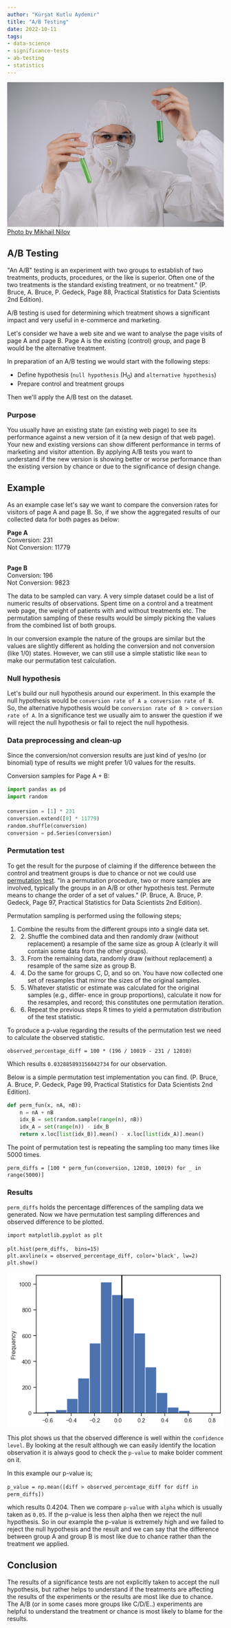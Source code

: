 ```yaml
---
author: "Kürşat Kutlu Aydemir"
title: "A/B Testing"
date: 2022-10-11
tags:
- data-science
- significance-tests
- ab-testing
- statistics
---
```


![Chemist in Complete PPE holding Test Tubes](ab-testing/pexels-mikhail-nilov-9243513.jpg)
[Photo by Mikhail Nilov](https://www.pexels.com/photo/chemist-in-complete-ppe-holding-test-tubes-9243513/)


## A/B Testing

"An A/B" testing is an experiment with two groups to establish of two treatments, products, procedures, or the like is superior. Often one of the two treatments is the standard existing treatment, or no treatment." (P. Bruce, A. Bruce, P. Gedeck, Page 88, Practical Statistics for Data Scientists 2nd Edition).

A/B testing is used for determining which treatment shows a significant impact and very useful in e-commerce and marketing.

Let's consider we have a web site and we want to analyse the page visits of page A and page B. Page A is the existing (control) group, and page B would be the alternative treatment.

In preparation of an A/B testing we would start with the following steps:

* Define hypothesis (`null hypothesis` (H<sub>0</sub>) and `alternative hypothesis`)
* Prepare control and treatment groups

Then we'll apply the A/B test on the dataset.

### Purpose

You usually have an existing state (an existing web page) to see its performance against a new version of it (a new design of that web page). Your new and existing versions can show different performance in terms of marketing and visitor attention. By applying A/B tests you want to understand if the new version is showing better or worse performance than the existing version by chance or due to the significance of design change.

## Example

As an example case let's say we want to compare the conversion rates for visitors of page A and page B. So, if we show the aggregated results of our collected data for both pages as below:

**Page A**<br>
Conversion: 231<br>
Not Conversion: 11779<br><br>

**Page B**<br>
Conversion: 196<br>
Not Conversion: 9823<br>

The data to be sampled can vary. A very simple dataset could be a list of numeric results of  observations. Spent time on a control and a treatment web page, the weight of patients with and without treatments etc. The permutation sampling of these results would be simply picking the values from the combined list of both groups.

In our conversion example the nature of the groups are similar but the values are slightly different as holding the conversion and not conversion (like 1/0) states. However, we can still use a simple statistic like `mean` to make our permutation test calculation.

### Null hypothesis

Let's build our null hypothesis around our experiment. In this example the null hypothesis would be `conversion rate of A ≥ conversion rate of B`. So, the alternative hypothesis would be `conversion rate of B > conversion rate of A`.
In a significance test we usually aim to answer the question if we will reject the null hypothesis or fail to reject the null hypothesis.


### Data preprocessing and clean-up

Since the conversion/not conversion results are just kind of yes/no (or binomial) type of results we might prefer 1/0 values for the results.

Conversion samples for Page A + B:

```Python
import pandas as pd
import random

conversion = [1] * 231
conversion.extend([0] * 11779)
random.shuffle(conversion)
conversion = pd.Series(conversion)
```

### Permutation test

To get the result for the purpose of claiming if the difference between the control and treatment groups is due to chance or not we could use [permutation test](https://en.wikipedia.org/wiki/Permutation_test). "In a permutation procedure, two or more samples are involved, typically the groups in an A/B or other hypothesis test. Permute means to change the order of a set of values." (P. Bruce, A. Bruce, P. Gedeck, Page 97, Practical Statistics for Data Scientists 2nd Edition).

Permutation sampling is performed using the following steps;

1. Combine the results from the different groups into a single data set.
2. 2. Shuffle the combined data and then randomly draw (without replacement) a resample of the same size as group A (clearly it will contain some data from the other groups).
3. 3. From the remaining data, randomly draw (without replacement) a resample of the same size as group B.
4. 4. Do the same for groups C, D, and so on. You have now collected one set of resamples that mirror the sizes of the original samples.
5. 5. Whatever statistic or estimate was calculated for the original samples (e.g., differ‐ ence in group proportions), calculate it now for the resamples, and record; this constitutes one permutation iteration.
6. 6. Repeat the previous steps R times to yield a permutation distribution of the test statistic.

To produce a p-value regarding the results of the permutation test we need to calculate the observed statistic.

```
observed_percentage_diff = 100 * (196 / 10019 - 231 / 12010)
```
Which results `0.032885893156042734` for our observation.

Below is a simple permutation test implementation you can find. (P. Bruce, A. Bruce, P. Gedeck, Page 99, Practical Statistics for Data Scientists 2nd Edition).

```Python
def perm_fun(x, nA, nB):
    n = nA + nB
    idx_B = set(random.sample(range(n), nB))
    idx_A = set(range(n)) - idx_B
    return x.loc[list(idx_B)].mean() - x.loc[list(idx_A)].mean()
```

The point of permutation test is repeating the sampling too many times like 5000 times.

```
perm_diffs = [100 * perm_fun(conversion, 12010, 10019) for _ in range(5000)]
```

### Results

`perm_diffs` holds the percentage differences of the sampling data we generated. Now we have permutation test sampling differences and observed difference to be plotted.

```
import matplotlib.pyplot as plt

plt.hist(perm_diffs,  bins=15)
plt.axvline(x = observed_percentage_diff, color='black', lw=2)
plt.show()
```

![Permutation test histogram](ab-testing/hist.png)

This plot shows us that the observed difference is well within the `confidence level`. By looking at the result although we can easily identify the location observation it is always good to check the `p-value` to make bolder comment on it.

In this example our p-value is;

`p_value = np.mean([diff > observed_percentage_diff for diff in perm_diffs])`

which results 0.4204. Then we compare `p-value` with `alpha` which is usually taken as `0.05`. If the p-value is less then alpha then we reject the null hypothesis. So in our example the p-value is extremely high and we failed to reject the null hypothesis and the result and we can say that the difference between group A and group B is most like due to chance rather than the treatment we applied.

## Conclusion

The results of a significance tests are not explicitly taken to accept the null hypothesis, but rather helps to understand if the treatments are affecting the results of the experiments or the results are most like due to chance. The A/B (or in some cases more groups like C/D/E..) experiments are helpful to understand the treatment or chance is most likely to blame for the results.
